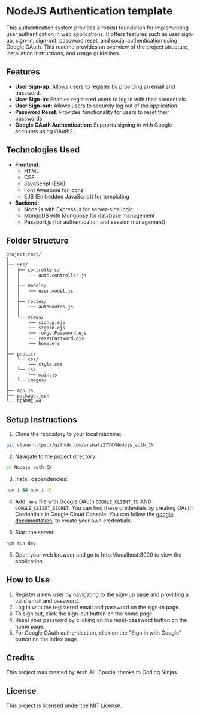 # NodeJS Authentication template

This authentication system provides a robust foundation for implementing user authentication in web applications. It offers features such as user sign-up, sign-in, sign-out, password reset, and social authentication using Google OAuth. This readme provides an overview of the project structure, installation instructions, and usage guidelines.

## Features

- **User Sign-up:** Allows users to register by providing an email and password.
- **User Sign-in:** Enables registered users to log in with their credentials.
- **User Sign-out:** Allows users to securely log out of the application.
- **Password Reset:** Provides functionality for users to reset their passwords.
- **Google OAuth Authentication:** Supports signing in with Google accounts using OAuth2.

## Technologies Used

- **Frontend**:
  - HTML
  - CSS
  - JavaScript (ES6)
  - Font Awesome for icons
  - EJS (Embedded JavaScript) for templating
- **Backend**:
  - Node.js with Express.js for server-side logic
  - MongoDB with Mongoose for database management
  - Passport.js (for authentication and session management)

## Folder Structure

```
project-root/
│
├── src/
│   ├── controllers/
│   │   └── auth.controller.js
│   │
│   ├── models/
│   │   └── user.model.js
│   │
│   ├── routes/
│   │   └── authRoutes.js
│   │
│   └── views/
│       ├── signup.ejs
│       ├── signin.ejs
│       ├── forgotPassword.ejs
│       ├── resetPassword.ejs
│       └── home.ejs
│
├── public/
│   └── css/
│       └── style.css
│   └── js/
│       └── main.js
│   └── images/
│
├── app.js
├── package.json
└── README.md
```

## Setup Instructions

1. Clone the repository to your local machine:

```bash
git clone https://github.com/arshali2774/Nodejs_auth_CN
```

2. Navigate to the project directory:

```bash
cd Nodejs_auth_CN
```

3. Install dependencies:

```bash
npm i && npm i -D
```

4. Add `.env` file with Google OAuth `GOOGLE_CLIENT_ID` AND `GOOGLE_CLIENT_SECRET`. You can find these credentials by creating OAuth Credentials in Google Cloud Console. You can follow the [google documentation](https://support.google.com/cloud/answer/6158849?hl=en), to create your own credentials.

5. Start the server:

```bash
npm run dev
```

5. Open your web browser and go to http://localhost:3000 to view the application.

## How to Use

1. Register a new user by navigating to the sign-up page and providing a valid email and password.
2. Log in with the registered email and password on the sign-in page.
3. To sign out, click the sign-out button on the home page.
4. Reset your password by clicking on the reset-password button on the home page.
5. For Google OAuth authentication, click on the "Sign in with Google" button on the index page.

## Credits

This project was created by Arsh Ali. Special thanks to Coding Ninjas.

## License

This project is licensed under the MIT License.
